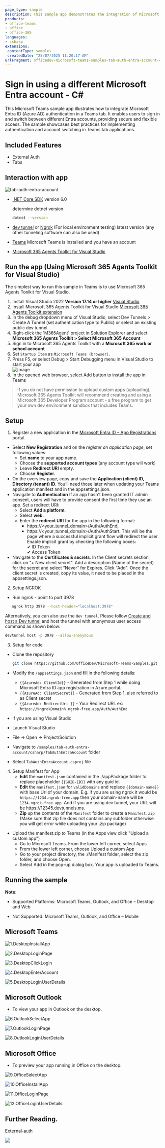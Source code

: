 ```yaml
---
page_type: sample
description: This sample app demonstrates the integration of Microsoft Entra ID (Azure AD) for user authentication within Microsoft Teams. It features a tab-based interface that allows users to sign in and switch between different Entra accounts for secure, flexible access.
products:
- office-teams
- office
- office-365
languages:
- csharp
extensions:
 contentType: samples
 createdDate: "25/07/2025 11:20:17 AM"
urlFragment: officedev-microsoft-teams-samples-tab-auth-entra-account-csharp
---
```

# Sign in using a different Microsoft Entra account - C#

This Microsoft Teams sample app illustrates how to integrate Microsoft Entra ID (Azure AD) authentication in a Teams tab. It enables users to sign in and switch between different Entra accounts, providing secure and flexible access. The sample showcases best practices for implementing authentication and account switching in Teams tab applications.

## Included Features
* External Auth
* Tabs

## Interaction with app

![tab-auth-entra-account](Images/tab-auth-entra-account.gif)

- [.NET Core SDK](https://dotnet.microsoft.com/download) version 6.0

  determine dotnet version
  ```bash
  dotnet --version
  ```
- [dev tunnel](https://learn.microsoft.com/en-us/azure/developer/dev-tunnels/get-started?tabs=windows) or [Ngrok](https://ngrok.com/download) (For local environment testing) latest version (any other tunneling software can also be used)
  
- [Teams](https://teams.microsoft.com) Microsoft Teams is installed and you have an account

- [Microsoft 365 Agents Toolkit for Visual Studio](https://learn.microsoft.com/en-us/microsoftteams/platform/toolkit/toolkit-v4/install-teams-toolkit-vs?pivots=visual-studio-v17-7)

## Run the app (Using Microsoft 365 Agents Toolkit for Visual Studio)

The simplest way to run this sample in Teams is to use Microsoft 365 Agents Toolkit for Visual Studio.
1. Install Visual Studio 2022 **Version 17.14 or higher** [Visual Studio](https://visualstudio.microsoft.com/downloads/)
1. Install Microsoft 365 Agents Toolkit for Visual Studio [Microsoft 365 Agents Toolkit extension](https://learn.microsoft.com/en-us/microsoftteams/platform/toolkit/toolkit-v4/install-teams-toolkit-vs?pivots=visual-studio-v17-7)
1. In the debug dropdown menu of Visual Studio, select Dev Tunnels > Create A Tunnel (set authentication type to Public) or select an existing public dev tunnel.
1. Right-click the 'M365Agent' project in Solution Explorer and select **Microsoft 365 Agents Toolkit > Select Microsoft 365 Account**
1. Sign in to Microsoft 365 Agents Toolkit with a **Microsoft 365 work or school account**
1. Set `Startup Item` as `Microsoft Teams (browser)`.
1. Press F5, or select Debug > Start Debugging menu in Visual Studio to start your app
</br>![image](https://raw.githubusercontent.com/OfficeDev/TeamsFx/dev/docs/images/visualstudio/debug/debug-button.png)
1. In the opened web browser, select Add button to install the app in Teams
> If you do not have permission to upload custom apps (uploading), Microsoft 365 Agents Toolkit will recommend creating and using a Microsoft 365 Developer Program account - a free program to get your own dev environment sandbox that includes Teams.

## Setup
1. Register a new application in the [Microsoft Entra ID – App Registrations](https://go.microsoft.com/fwlink/?linkid=2083908) portal.

  - Select **New Registration** and on the *register an application page*, set following values:
     * Set **name** to your app name.
     * Choose the **supported account types** (any account type will work)
     * Leave **Redirect URI** empty.
     * Choose **Register**.
  - On the overview page, copy and save the **Application (client) ID, Directory (tenant) ID**. You’ll need those later when updating your Teams application manifest and in the appsettings.json.
  - Navigate to **Authentication**
    If an app hasn't been granted IT admin consent, users will have to provide consent the first time they use an app.
    Set a redirect URI:
    * Select **Add a platform**.
    * Select **web**.
    * Enter the **redirect URI** for the app in the following format: 
         * https://<your_tunnel_domain>/Auth/AuthEnd, 
         * https://<your_tunnel_domain>/Auth/AuthStart. 
      This will be the page where a successful implicit grant flow will redirect the user.
    Enable implicit grant by checking the following boxes:  
    ✔ ID Token  
    ✔ Access Token  
  - Navigate to the **Certificates & secrets**. In the Client secrets section, click on "+ New client secret". Add a description      (Name of the secret) for the secret and select “Never” for Expires. Click "Add". Once the client secret is created, copy its value, it need to be placed in the appsettings.json.

2. Setup NGROK
- Run ngrok - point to port 3978

```bash
   ngrok http 3978 --host-header="localhost:3978"
   ```  

   Alternatively, you can also use the `dev tunnel`. Please follow [Create and host a Dev tunnel](https://learn.microsoft.com/en-us/azure/developer/dev-tunnels/get-started?tabs=windows) and host the tunnel with anonymous user access command as shown below:

   ```bash
   devtunnel host -p 3978 --allow-anonymous
   ```

3. Setup for code

- Clone the repository

    ```bash
    git clone https://github.com/OfficeDev/Microsoft-Teams-Samples.git
    ```

- Modify the `/appsettings.json` and fill in the following details:
  - `{{AzureAd: ClientId}}` - Generated from Step 1 while doing Microsoft Entra ID app registration in Azure portal.
  - `{{AzureAd: ClientSecret}}` - Generated from Step 1, also referred to as Client secret
  - `{{AzureAd: RedirectUri }}` - Your Redirect URI.  ex: `https://%ngrokDomain%.ngrok-free.app/Auth/AuthEnd`

 - If you are using Visual Studio
  - Launch Visual Studio
  - File -> Open -> Project/Solution
  - Navigate to `/samples/tab-auth-entra-account/csharp/TabAuthEntraAccount` folder
  - Select `TabAuthEntraAccount.csproj` file


4. Setup Manifest for App
    - **Edit** the `manifest.json` contained in the ./appPackage folder to replace placeholder `{{GUID-ID}}` with any guid id.
    - **Edit** the `manifest.json` for `validDomains` and replace `{{domain-name}}` with base Url of your domain. E.g. if you are using ngrok it would be `https://1234.ngrok-free.app` then your domain-name will be `1234.ngrok-free.app`. And if you are using dev tunnel, your URL will be https://12345.devtunnels.ms.
    - **Zip** up the contents of the `Manifest` folder to create a `Manifest.zip`  (Make sure that zip file does not contains any subfolder otherwise you will get error while uploading your .zip package)

- Upload the manifest.zip to Teams (in the Apps view click "Upload a custom app")
   - Go to Microsoft Teams. From the lower left corner, select Apps
   - From the lower left corner, choose Upload a custom App
   - Go to your project directory, the ./Manifest folder, select the zip folder, and choose Open.
   - Select Add in the pop-up dialog box. Your app is uploaded to Teams.
    
## Running the sample

**Note:** 
* Supported Platforms:
Microsoft Teams, Outlook, and Office – Desktop and Web

* Not Supported:
Microsoft Teams, Outlook, and Office – Mobile

## Microsoft Teams

![1.DesktopInstallApp](Images/1.DesktopInstallApp.png)

![2.DesktopLoginPage](Images/2.DesktopLoginPage.png)

![3.DesktopClickLogin](Images/3.DesktopClickLogin.png)

![4.DesktopEnterAccount](Images/4.DesktopEnterAccount.png)

![5.DesktopLoginUserDetails](Images/5.DesktopLoginUserDetails.png)

## Microsoft Outlook

- To view your app in Outlook on the desktop.

![6.OutlookSelectApp](Images/6.OutlookSelectApp.png)

![7.OutlookLoginPage](Images/7.OutlookLoginPage.png)

![8.OutlookLoginUserDetails](Images/8.OutlookLoginUserDetails.png)

## Microsoft Office

- To preview your app running in Office on the desktop.

![9.OfficeSelectApp](Images/9.OfficeSelectApp.png)

![10.OfficeInstallApp](Images/10.OfficeInstallApp.png)

![11.OfficeLoginPage](Images/11.OfficeLoginPage.png)

![12.OfficeLoginUserDetails](Images/12.OfficeLoginUserDetails.png)

## Further Reading.
[External-auth](https://learn.microsoft.com/microsoftteams/platform/tabs/how-to/authentication/auth-oauth-provider#add-authentication-to-external-browsers)



<img src="https://pnptelemetry.azurewebsites.net/microsoft-teams-samples/samples/tab-auth-entra-account-csharp" />